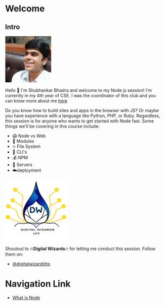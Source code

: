 # Welcome

## Intro
<img src="Images/profile.jpg" alt="Profile" width="150"/>

Hello 👋 I'm Shubhankar Bhadra and welcome to my Node js session! I'm currently in my 4th year of CSE. I was the coordinator of this club and you can know more about me [here](https://shobhi1310.github.io/contributions/About_Me/)

Do you know how to build sites and apps in the browser with JS? Or maybe you have experience with a language like Python, PHP, or Ruby. Regardless, this session is for anyone who wants to get started with Node fast. Some things we'll be covering in this course include:

- 😱 Node vs Web
- 👀 Modules
- 🔥 File System
- 🎉 CLI's
- 💰 NPM
- 💸 Servers
- ☁️deployment

<img src="Images/digital_wizards_logo.jpeg" alt="Digital Wizards Logo" width="200"/>

Shoutout to 🔥**Digital Wizards**🔥 for letting me conduct this session. Follow them on:
- [@digitalwizardiittp](https://www.instagram.com/digitalwizardiittp/)

# Navigation Link
- [What is Node](Lessons/what_is_node.md)